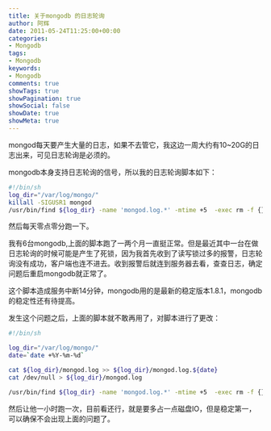 ```yaml
---
title: 关于mongodb 的日志轮询
author: 阿辉
date: 2011-05-24T11:25:00+00:00
categories:
- Mongodb
tags:
- Mongodb
keywords:
- Mongodb
comments: true
showTags: true
showPagination: true
showSocial: false
showDate: true
showMeta: true
---
```

mongod每天要产生大量的日志，如果不去管它，我这边一周大约有10~20G的日志出来，可见日志轮询是必须的。

mongodb本身支持日志轮询的信号，所以我的日志轮询脚本如下：
```bash
#!/bin/sh
log_dir="/var/log/mongo/"
killall -SIGUSR1 mongod
/usr/bin/find ${log_dir} -name 'mongod.log.*' -mtime +5  -exec rm -f {} ;
```
然后每天零点零分跑一下。

我有6台mongodb,上面的脚本跑了一两个月一直挺正常。但是最近其中一台在做日志轮询的时候可能是产生了死锁，因为我首先收到了读写锁过多的报警，日志轮询没有成功，客户端也连不进去。收到报警后就连到服务器去看，查查日志，确定问题后重启mongodb就正常了。

这个脚本造成服务中断14分钟，mongodb用的是最新的稳定版本1.8.1，mongodb的稳定性还有待提高。

<!--more-->

发生这个问题之后，上面的脚本就不敢再用了，对脚本进行了更改：
```bash
#!/bin/sh

log_dir="/var/log/mongo/"
date=`date +%Y-%m-%d`

cat ${log_dir}/mongod.log >> ${log_dir}/mongod.log.${date}
cat /dev/null > ${log_dir}/mongod.log

/usr/bin/find ${log_dir} -name 'mongod.log.*' -mtime +5  -exec rm -f {} ;
```

然后让他一小时跑一次，目前看还行，就是要多占一点磁盘IO，但是稳定第一，可以确保不会出现上面的问题了。